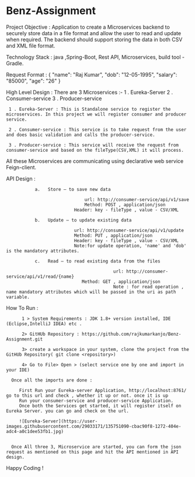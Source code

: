 # Benz-Assignment

Project Objective : Application to create a Microservices backend to securely store data in a file format and allow the user to read and update when required. 
                    The backend should support storing the data in both CSV and XML file format.
                    
Technology Stack : java ,Spring-Boot, Rest API, Microservices, build tool - Gradle.


Request Format : 
                   {
    "name": "Raj Kumar",
    "dob": "12-05-1995",
    "salary": "85000",
    "age": "26"
}

High Level Design :  There are 3 Microservices :-
                        1 . Eureka-Server
		                    2 . Consumer-service
		                    3 . Producer-service
		 
		 
	 1 . Eureka-Server : This is Standalone service to register the microservices. In this project we will register consumer and producer service.
	 
	 2 . Consumer-service : This service is to take request from the user and does basic validation and calls the producer-service.

     3 . Producer-service : This service will receive the request from consumer-service and based on the fileType(CSV,XML) it will process.
	 
	 
 All these Microservices are communicating using declarative web service Feign-client.
   

 
API Design : 

               a.	Store – to save new data 
			   
				       	          url: http://consumer-service/api/v1/save
				      	          Method: POST , application/json 
					          Header: key - fileType , value - CSV/XML
			    
               b.	Update – to update existing data
			   
					          url: http://consumer-service/api/v1/update
					          Method: PUT , application/json 
					          Header: key - fileType , value - CSV/XML
					          Note:for update operation, 'name' and 'dob' is the mandatory attributes.
				 
               c.	Read – to read existing data from the files
			   
                                             url: http://consumer-service/api/v1/read/{name}
				                 Method: GET , application/json 
                                             Note : for read operation , name mandatory attributes which will be passed in the uri as path variable.
					     
					     
How To Run : 

          1 > System Requirements : JDK 1.8+ version installed, IDE (Eclipse,IntelliJ IDEA) etc .
	  
          2> GitHUb Repository : https://github.com/rajkumarkanjo/Benz-Assignment.git
	  
	      3> create a workspace in your system, clone the project from the GitHUb Repository( git clone <repository>)
	  
	      4> Go to File> Open > (select service one by one and import in your IDE)
	  
	  Once all the imports are done : 
	  
	     First Run your Eureka-server Application, http://localhost:8761/ go to this url and check , whether it up or not. once it is up
	     Run your consumer-service and producer-service Application.
	     Once both the Services get started, it will register itself on Eureka Server. you can go and check on the url.
	     
	     ![Eureka-Server](https://user-images.githubusercontent.com/29033171/135751090-cbac90f8-1272-404e-adc4-a0c1dee53fb1.jpg)

	  
	  Once All three 3, Microservice are started, you can form the json request as mentioned on this page and hit the API mentioned in API design.
	  
Happy Coding !	  
	  
	 
	 
	 
	
	 
	 
	 
	 
	 
					     

